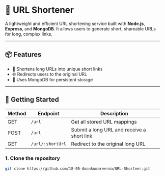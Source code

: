 # 🔗 URL Shortener

A lightweight and efficient URL shortening service built with **Node.js**, **Express**, and **MongoDB**. It allows users to generate short, shareable URLs for long, complex links.

---

## 📦 Features

- 🔁 Shortens long URLs into unique short links
- 🌐 Redirects users to the original URL
- 🧠 Uses MongoDB for persistent storage

---

## 🚀 Getting Started

| Method | Endpoint        | Description                                |
|--------|------------------|--------------------------------------------|
| GET    | `/url`           | Get all stored URL mappings                |
| POST   | `/url`           | Submit a long URL and receive a short link |
| GET    | `/url/:shortUrl` | Redirect to the original long URL          |


### 1. Clone the repository
```bash
git clone https://github.com/18-05-Amankumarverma/URL-Shortner.git
